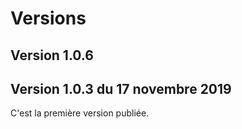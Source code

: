 
# Versions

## Version 1.0.6 



## Version 1.0.3 du 17 novembre 2019

C'est la première version publiée.

